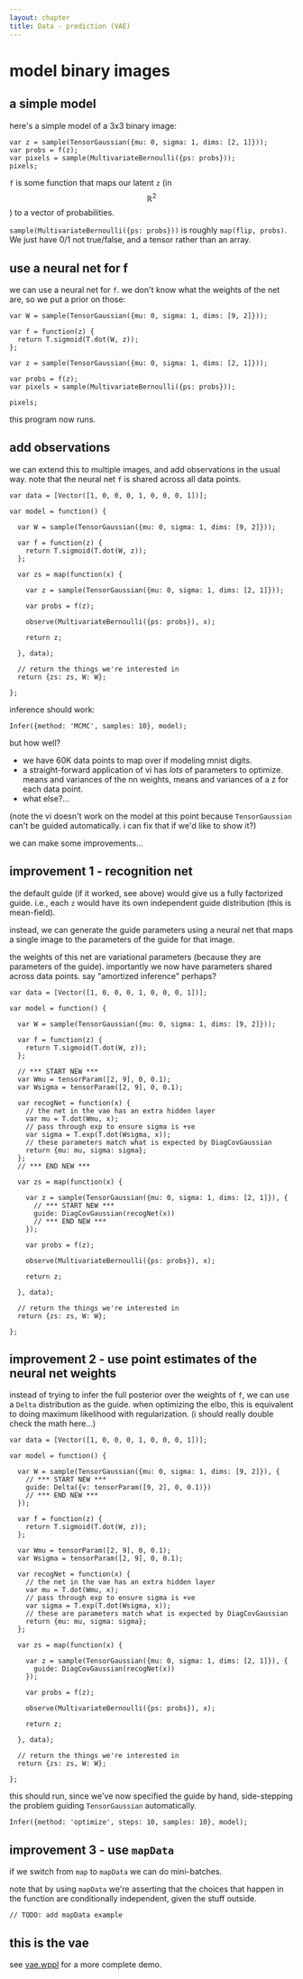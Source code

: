 ```yaml
---
layout: chapter
title: Data - prediction (VAE)
---
```


# model binary images

## a simple model

here's a simple model of a 3x3 binary image:

~~~~
var z = sample(TensorGaussian({mu: 0, sigma: 1, dims: [2, 1]}));
var probs = f(z);
var pixels = sample(MultivariateBernoulli({ps: probs}));
pixels;
~~~~

`f` is some function that maps our latent `z` (in $$\mathbb{R}^2$$) to a vector of probabilities.

`sample(MultivariateBernoulli({ps: probs}))` is roughly `map(flip, probs)`.
We just have 0/1 not true/false, and a tensor rather than an array.

## use a neural net for f


we can use a neural net for `f`.
we don't know what the weights of the net are, so we put a prior on those:

~~~~
var W = sample(TensorGaussian({mu: 0, sigma: 1, dims: [9, 2]}));

var f = function(z) {
  return T.sigmoid(T.dot(W, z));
};

var z = sample(TensorGaussian({mu: 0, sigma: 1, dims: [2, 1]}));

var probs = f(z);
var pixels = sample(MultivariateBernoulli({ps: probs}));

pixels;
~~~~

this program now runs.

## add observations

we can extend this to multiple images, and add observations in the usual way.
note that the neural net `f` is shared across all data points.

~~~~
var data = [Vector([1, 0, 0, 0, 1, 0, 0, 0, 1])];

var model = function() {

  var W = sample(TensorGaussian({mu: 0, sigma: 1, dims: [9, 2]}));

  var f = function(z) {
    return T.sigmoid(T.dot(W, z));
  };

  var zs = map(function(x) {

    var z = sample(TensorGaussian({mu: 0, sigma: 1, dims: [2, 1]}));

    var probs = f(z);

    observe(MultivariateBernoulli({ps: probs}), x);

    return z;

  }, data);

  // return the things we're interested in
  return {zs: zs, W: W};

};
~~~~

inference should work:

~~~~
Infer({method: 'MCMC', samples: 10}, model);
~~~~

but how well?

* we have 60K data points to map over if modeling mnist digits.
* a straight-forward application of vi has *lots* of parameters to
  optimize. means and variances of the nn weights, means and variances
  of a z for each data point.
* what else?...

(note the vi doesn't work on the model at this point because `TensorGaussian` can't be guided automatically. i can fix that if we'd like to show it?)

we can make some improvements...

## improvement 1 - recognition net

the default guide (if it worked, see above) would give us a fully factorized guide.
i.e., each `z` would have its own independent guide distribution (this is mean-field).

instead, we can generate the guide parameters using a neural net that maps a single image to the parameters of the guide for that image.

the weights of this net are variational parameters (because they are parameters of the guide).
importantly we now have parameters shared across data points.
say "amortized inference" perhaps?

~~~~
var data = [Vector([1, 0, 0, 0, 1, 0, 0, 0, 1])];

var model = function() {

  var W = sample(TensorGaussian({mu: 0, sigma: 1, dims: [9, 2]}));

  var f = function(z) {
    return T.sigmoid(T.dot(W, z));
  };

  // *** START NEW ***
  var Wmu = tensorParam([2, 9], 0, 0.1);
  var Wsigma = tensorParam([2, 9], 0, 0.1);

  var recogNet = function(x) {
    // the net in the vae has an extra hidden layer
    var mu = T.dot(Wmu, x);
    // pass through exp to ensure sigma is +ve
    var sigma = T.exp(T.dot(Wsigma, x));
    // these parameters match what is expected by DiagCovGaussian
    return {mu: mu, sigma: sigma};
  };
  // *** END NEW ***

  var zs = map(function(x) {

    var z = sample(TensorGaussian({mu: 0, sigma: 1, dims: [2, 1]}), {
      // *** START NEW ***
      guide: DiagCovGaussian(recogNet(x))
      // *** END NEW ***
    });

    var probs = f(z);

    observe(MultivariateBernoulli({ps: probs}), x);

    return z;

  }, data);

  // return the things we're interested in
  return {zs: zs, W: W};

};
~~~~

## improvement 2 - use point estimates of the neural net weights

instead of trying to infer the full posterior over the weights of `f`, we can use a `Delta` distribution as the guide. when optimizing the elbo, this is equivalent to doing maximum likelihood with regularization. (i should really double check the math here...)

~~~~
var data = [Vector([1, 0, 0, 0, 1, 0, 0, 0, 1])];

var model = function() {

  var W = sample(TensorGaussian({mu: 0, sigma: 1, dims: [9, 2]}), {
    // *** START NEW ***
    guide: Delta({v: tensorParam([9, 2], 0, 0.1)})
    // *** END NEW ***
  });

  var f = function(z) {
    return T.sigmoid(T.dot(W, z));
  };

  var Wmu = tensorParam([2, 9], 0, 0.1);
  var Wsigma = tensorParam([2, 9], 0, 0.1);

  var recogNet = function(x) {
    // the net in the vae has an extra hidden layer
    var mu = T.dot(Wmu, x);
    // pass through exp to ensure sigma is +ve
    var sigma = T.exp(T.dot(Wsigma, x));
    // these are parameters match what is expected by DiagCovGaussian
    return {mu: mu, sigma: sigma};
  };

  var zs = map(function(x) {

    var z = sample(TensorGaussian({mu: 0, sigma: 1, dims: [2, 1]}), {
      guide: DiagCovGaussian(recogNet(x))
    });

    var probs = f(z);

    observe(MultivariateBernoulli({ps: probs}), x);

    return z;

  }, data);

  // return the things we're interested in
  return {zs: zs, W: W};

};
~~~~

this should run, since we've now specified the guide by hand, side-stepping the problem guiding `TensorGaussian` automatically.

~~~~
Infer({method: 'optimize', steps: 10, samples: 10}, model);
~~~~

## improvement 3 - use `mapData`

if we switch from `map` to `mapData` we can do mini-batches.

note that by using `mapData` we're asserting that the choices that happen in the function are conditionally independent, given the stuff outside.

~~~~
// TODO: add mapData example
~~~~

## this is the vae

see [vae.wppl](https://github.com/probmods/webppl-daipp/blob/master/examples/vae.wppl) for a more complete demo.
